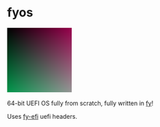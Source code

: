 # fyos

![fyos's gradient logo](./.media/gradient.png)

64-bit UEFI OS fully from scratch, fully written in [fy](https://github.com/tbhmens/fylang)!

Uses [fy-efi](https://github.com/tbhmens/fy-efi) uefi headers.